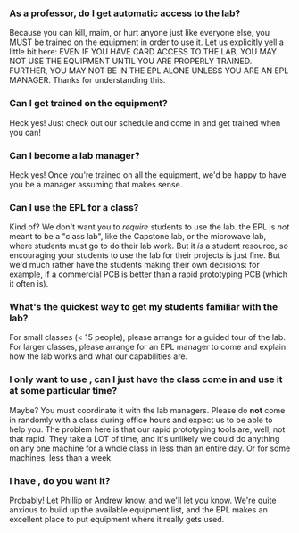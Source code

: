 ### As a professor, do I get automatic access to the lab?

Because you can kill, maim, or hurt anyone just like everyone else, you MUST be trained on the equipment in order to use it. Let us explicitly yell a little bit here:  EVEN IF YOU HAVE CARD ACCESS TO THE LAB, YOU MAY NOT USE THE EQUIPMENT UNTIL YOU ARE PROPERLY TRAINED. FURTHER, YOU MAY NOT BE IN THE EPL ALONE UNLESS YOU ARE AN EPL MANAGER. Thanks for understanding this.

### Can I get trained on the equipment?

Heck yes! Just check out our schedule and come in and get trained when you can!

### Can I become a lab manager?

Heck yes! Once you're trained on all the equipment, we'd be happy to have you be a manager assuming that makes sense.

### Can I use the EPL for a class?

Kind of? We don't want you to *require* students to use the lab. the EPL is *not* meant to be a "class lab", like the Capstone lab, or the microwave lab, where students must go to do their lab work. But it *is* a student resource, so encouraging your students to use the lab for their projects is just fine. But we'd much rather have the students making their own decisions: for example, if a commercial PCB is better than a rapid prototyping PCB (which it often is).

### What's the quickest way to get my students familiar with the lab?

For small classes (< 15 people), please arrange for a guided tour of the lab. For larger classes, please arrange for an EPL manager to come and explain how the lab works and what our capabilities are.

### I only want to use <some machine>, can I just have the class come in and use it at some particular time?

Maybe? You must coordinate it with the lab managers. Please do **not** come in randomly with a class during office hours and expect us to be able to help you. The problem here is that our rapid prototyping tools are, well, not that rapid. They take a LOT of time, and it's unlikely we could do anything on any one machine for a whole class in less than an entire day. Or for some machines, less than a week.

### I have <an underused piece of equipment>, do you want it?

Probably! Let Phillip or Andrew know, and we'll let you know. We're quite anxious to build up the available equipment list, and the EPL makes an excellent place to put equipment where it really gets used.



